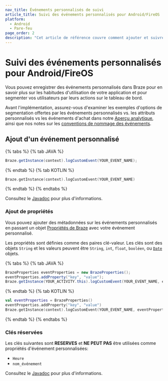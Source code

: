 ```yaml
---
nav_title: Événements personnalisés de suivi
article_title: Suivi des événements personnalisés pour Android/FireOS
platform:
  - Android
  - Pare-feu
page_order: 2
description: "Cet article de référence couvre comment ajouter et suivre des événements personnalisés pour votre application Android."
---
```


# Suivi des événements personnalisés pour Android/FireOS

Vous pouvez enregistrer des événements personnalisés dans Braze pour en savoir plus sur les habitudes d'utilisation de votre application et pour segmenter vos utilisateurs par leurs actions sur le tableau de bord.

Avant l'implémentation, assurez-vous d'examiner les exemples d'options de segmentation offertes par les événements personnalisés vs. les attributs personnalisés vs les événements d'achat dans notre [Aperçu analytique][], ainsi que nos notes sur les [conventions de nommage des événements]({{site.baseurl}}/user_guide/data_and_analytics/custom_data/event_naming_conventions/).

## Ajout d'un événement personnalisé

{% tabs %}
{% tab JAVA %}

```java
Braze.getInstance(context).logCustomEvent(YOUR_EVENT_NAME);
```

{% endtab %}
{% tab KOTLIN %}

```kotlin
Braze.getInstance(context).logCustomEvent(YOUR_EVENT_NAME)
```

{% endtab %}
{% endtabs %}

Consultez le [Javadoc][2] pour plus d'informations.

### Ajout de propriétés

Vous pouvez ajouter des métadonnées sur les événements personnalisés en passant un objet [Propriétés de Braze][4] avec votre événement personnalisé.

Les propriétés sont définies comme des paires clé-valeur.  Les clés sont des objets `String` et les valeurs peuvent être `String`, `int`, `float`, `booléen`, ou [`Date`][3] objets.

{% tabs %}
{% tab JAVA %}

```java
BrazeProperties eventProperties = new BrazeProperties();
eventProperties.addProperty("key", "value");
Braze.getInstance(YOUR_ACTIVITY.this).logCustomEvent(YOUR_EVENT_NAME, eventProperties);
```

{% endtab %}
{% tab KOTLIN %}

```kotlin
val eventProperties = BrazeProperties()
eventProperties.addProperty("key", "value")
Braze.getInstance(context).logCustomEvent(YOUR_EVENT_NAME, eventProperties)
```

{% endtab %}
{% endtabs %}

### Clés réservées

Les clés suivantes sont __RESERVES__ et __NE PEUT PAS__ être utilisées comme propriétés d'événement personnalisées:

- `Heure`
- `nom_événement`

Consultez le [Javadoc][6] pour plus d'informations.

[Aperçu analytique]: {{site.baseurl}}/developer_guide/platform_wide/analytics_overview/#user-data-collection
[2]: https://appboy.github.io/appboy-android-sdk/javadocs/com/appboy/Appboy.html#logCustomEvent(java.lang.String)
[3]: http://developer.android.com/reference/java/util/Date.html
[4]: https://appboy.github.io/appboy-android-sdk/javadocs/com/braze/models/outgoing/BrazeProperties.html
[6]: https://appboy.github.io/appboy-android-sdk/javadocs/com/appboy/Appboy.html#logCustomEvent(java.lang.String,%20com.appboy.models.outgoing.AppboyProperties)
